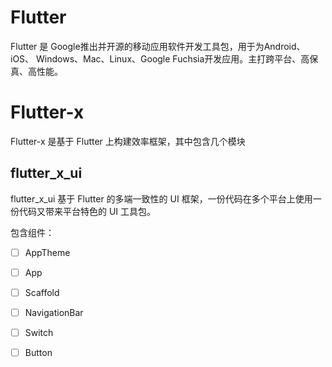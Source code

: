 # Flutter
Flutter 是 Google推出并开源的移动应用软件开发工具包，用于为Android、iOS、 Windows、Mac、Linux、Google Fuchsia开发应用。主打跨平台、高保真、高性能。


# Flutter-x
Flutter-x 是基于 Flutter 上构建效率框架，其中包含几个模块

## flutter_x_ui
flutter_x_ui 基于 Flutter 的多端一致性的 UI 框架，一份代码在多个平台上使用一份代码又带来平台特色的 UI 工具包。

包含组件：

- [ ] AppTheme
- [ ] App
- [ ] Scaffold
- [ ] NavigationBar
- [ ] Switch
- [ ] Button











